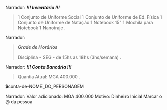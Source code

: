 Narrador:
***!!! Inventário !!!***

> 1 Conjunto de Uniforme Social
> 1 Conjunto de Uniforme de Ed. Física
> 1 Conjunto de Uniforme de Natação
> 1 Notebook 15"
> 1 Mochila para Notebook
> 1 Nanotraje
.

Narrador:
> ***Grade de Horários***
> 
> Disciplina - SEG - de 15hs as 18hs (3hs/semana)
.

Narrador:
***!!! Conta Bancária !!!***

> Quantia Atual: MGA 400.000
.

💲conta-de-NOME_DO_PERSONAGEM

Narrador:
Valor adicionado: MGA 400.000
Motivo: Dinheiro Inicial
Marcar o @ da pessoa

